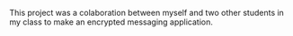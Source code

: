 This project was a colaboration between myself and two other students in my class to make an encrypted messaging application.
